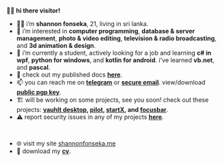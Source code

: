 👋🏼 **hi there visitor!**

- 👦🏻 i’m **shannon fonseka**, 21, living in sri lanka.
- 👀 i’m interested in **computer programming**, **database & server management**, **photo & video editing**, **television & radio broadcasting**, and **3d animation & design**.
- 🌱 i’m currently a student, actively looking for a job and learning **c# in wpf**, **python for windows**, and **kotlin for android**. i've learned **vb.net**, and **pascal**.
- 📄 check out my published docs **[here](https://github.com/shannonfonseka/shannonfonseka/blob/main/docs/readme.md)**.
- 📫 you can reach me on **[telegram](https://t.me/shannonf0nseka)** or **[secure email](mailto:hello.shannonfonseka@proton.me)**. view/download **[public pgp key](https://raw.githubusercontent.com/shannonfonseka/shannonfonseka/refs/heads/main/pgp/0x74A52B0D-pub.asc)**.
- 🏗️ will be working on some projects, see you soon! check out these projects: **[vauhlt desktop](https://github.com/fonseware/VauhltDesktop), [pilot](https://github.com/fonseware/Pilot), [startX](https://github.com/fonseware/StartX), and [focusbar](https://github.com/fonseware/FocusBar)**.
- ⚠️ report security issues in any of my projects **[here](https://github.com/shannonfonseka/shannonfonseka/security/policy)**.
<br/>

- 🌐 visit my site [shannonfonseka.me](https://www.shannonfonseka.me)
- 💼 download my **[cv](https://github.com/shannonfonseka/shannonfonseka/blob/main/docs/Fonseka2025_CVPublic.pdf)**.

